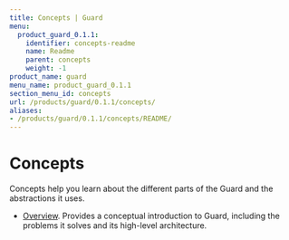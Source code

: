 ```yaml
---
title: Concepts | Guard
menu:
  product_guard_0.1.1:
    identifier: concepts-readme
    name: Readme
    parent: concepts
    weight: -1
product_name: guard
menu_name: product_guard_0.1.1
section_menu_id: concepts
url: /products/guard/0.1.1/concepts/
aliases:
- /products/guard/0.1.1/concepts/README/
---
```


# Concepts

Concepts help you learn about the different parts of the Guard and the abstractions it uses.

- [Overview](/products/guard/0.1.1/concepts/overview). Provides a conceptual introduction to Guard, including the problems it solves and its high-level architecture.
